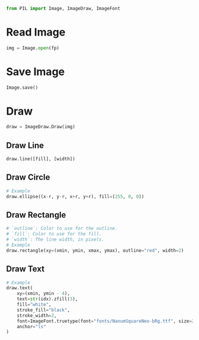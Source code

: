 ```python
from PIL import Image, ImageDraw, ImageFont
```

# Read Image
```python
img = Image.open(fp)
```

# Save Image
```python
Image.save()
```

# Draw
```python
draw = ImageDraw.Draw(img)
```
## Draw Line
```python
draw.line([fill], [width])
```
## Draw Circle
```python
# Example
draw.ellipse((x-r, y-r, x+r, y+r), fill=(255, 0, 0))
```
## Draw Rectangle
```python
# `outline`: Color to use for the outline.
# `fill`: Color to use for the fill.
# `width`: The line width, in pixels.
# Example
draw.rectangle(xy=(xmin, ymin, xmax, ymax), outline="red", width=2)
```
## Draw Text
```python
# Example
draw.text(
    xy=(xmin, ymin - 4),
    text=str(idx).zfill(3),
    fill="white",
    stroke_fill="black",
    stroke_width=2,
    font=ImageFont.truetype(font="fonts/NanumSquareNeo-bRg.ttf", size=26),
    anchor="ls"
)
```